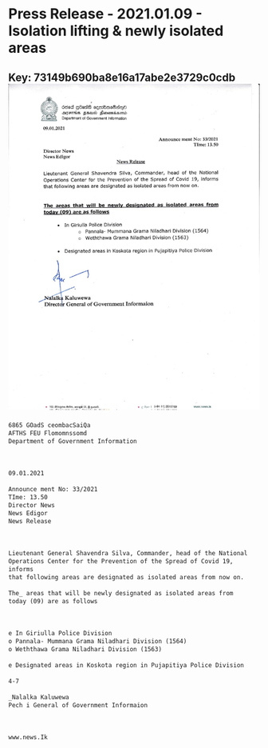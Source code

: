 # Press Release - 2021.01.09 - Isolation lifting & newly isolated areas 
Key: 73149b690ba8e16a17abe2e3729c0cdb 
![img](img/73149b690ba8e16a17abe2e3729c0cdb.jpg)
---
```
6865 GOadS ceombacSaiQa
AFTHS FEU Flomomnssomd
Department of Government Information

 

09.01.2021

Announce ment No: 33/2021
TIme: 13.50
Director News
News Edigor
News Release

 

Lieutenant General Shavendra Silva, Commander, head of the National
Operations Center for the Prevention of the Spread of Covid 19, informs
that following areas are designated as isolated areas from now on.

The_ areas that will be newly designated as isolated areas from
today (09) are as follows

 

e In Giriulla Police Division
o Pannala- Mummana Grama Niladhari Division (1564)
o Weththawa Grama Niladhari Division (1563)

e Designated areas in Koskota region in Pujapitiya Police Division

4-7

_Nalalka Kaluwewa
Pech i General of Government Informaion

   

www.news.Ik

 

```
